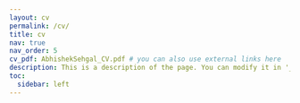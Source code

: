 ```yaml
---
layout: cv
permalink: /cv/
title: cv
nav: true
nav_order: 5
cv_pdf: AbhishekSehgal_CV.pdf # you can also use external links here
description: This is a description of the page. You can modify it in '_pages/cv.md'. You can also change or remove the top pdf download button.
toc:
  sidebar: left
---
```

